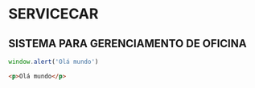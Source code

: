 # SERVICECAR

## SISTEMA PARA GERENCIAMENTO DE OFICINA

~~~javascript
window.alert('Olá mundo')
~~~

~~~html
<p>Olá mundo</p>
~~~